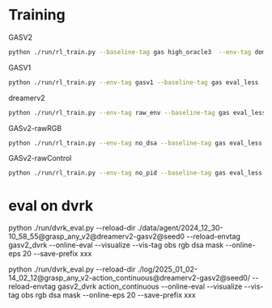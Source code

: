 # Training
GASV2
```sh
python ./run/rl_train.py --baseline-tag gas high_oracle3  --env-tag domain_random_enhance dsa_occup2  
```
GASV1
```sh
python ./run/rl_train.py --env-tag gasv1 --baseline-tag gas eval_less
```

dreamerv2
```sh
python ./run/rl_train.py --env-tag raw_env --baseline-tag gas eval_less
```

GASv2-rawRGB
```sh
python ./run/rl_train.py --env-tag no_dsa --baseline-tag gas eval_less
```
GASv2-rawControl
```sh
python ./run/rl_train.py --env-tag no_pid --baseline-tag gas eval_less
```


# eval on dvrk
python ./run/dvrk_eval.py --reload-dir ./data/agent/2024_12_30-10_58_55@grasp_any_v2@dreamerv2-gasv2@seed0  --reload-envtag  gasv2_dvrk --online-eval --visualize --vis-tag obs rgb dsa mask --online-eps 20 --save-prefix xxx


python ./run/dvrk_eval.py --reload-dir ./log/2025_01_02-14_02_12@grasp_any_v2-action_continuous@dreamerv2-gasv2@seed0/  --reload-envtag  gasv2_dvrk action_continuous --online-eval --visualize --vis-tag obs rgb dsa mask --online-eps 20 --save-prefix xxx